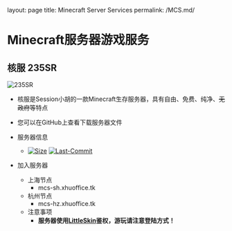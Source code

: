 layout: page
title: Minecraft Server Services
permalink: /MCS.md/

# Minecraft服务器游戏服务

## 核服 235SR

![235SR][235SR-ICON]

- 核服是Session小胡的一款Minecraft生存服务器，具有自由、免费、纯净、~~无政府~~等特点

- 您可以在GitHub上查看下载服务器文件

- 服务器信息
  - [![Size][235SR-Size]][235SR-GO] [![Last-Commit][235SR-Commit]][235SR-Go]

- 加入服务器
  - 上海节点
    - mcs-sh.xhuoffice.tk
  - 杭州节点
    - mcs-hz.xhuoffice.tk
  - 注意事项
    - **服务器使用[LittleSkin][LittleSkin]鉴权，游玩请注意登陆方式！**

[235SR-ICON]: https://github.com/SessionHu/sessionhu.github.io/raw/main/images/235SR.png "235SR"
[235SR-Size]: https://img.shields.io/github/repo-size/SessionHu/235SR?label=服务器体积&style=flat-square "Size"
[235SR-Go]: https://github.com/SessionHu/235SR
[235SR-Commit]: https://img.shields.io/github/last-commit/SessionHu/235SR?label=%E4%B8%8A%E6%AC%A1%E6%9B%B4%E6%96%B0&style=flat-square "Last Commit"
[LittleSkin]: https://littleskin.cn "LittleSkin网站"
